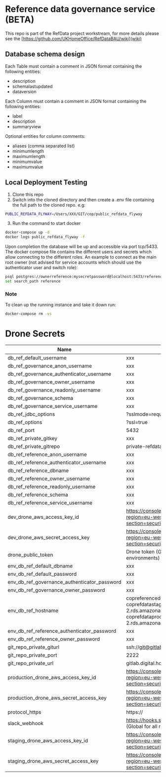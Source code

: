 # Reference data governance service (BETA)

This repo is part of the RefData project workstream, for more details please see the [https://github.com/UKHomeOffice/RefDataBAU/wiki](wiki)

## Database schema design

Each Table must contain a comment in JSON format containing the following entities:

* description
* schemalastupdated
* dataversion

Each Column must contain a comment in JSON format containing the following entities:

* label
* description
* summaryview

Optional entities for column comments:

* aliases (comma separated list)
* minimumlength
* maximumlength
* minimumvalue
* maximumvalue

## Local Deployment Testing

1. Clone this repo
2. Switch into the cloned directory and then create a .env file containing the full path to the cloned repo. e.g:

```bash
PUBLIC_REFDATA_FLYWAY=/Users/XXX/GIT/cop/public_refdata_flyway
```

3. Run the command to start docker

```bash
docker-compose up -d
docker logs public_refdata_flyway -f
```

Upon completion the database will be up and accessible via port tcp/5433. The docker compose file contains the different users and secrets which allow connecting to the different roles. An example to connect as the main root owner (not advised for service accounts which should use the authenticator user and switch role):

```bash
psql postgres://ownerreference:mysecretpassword@localhost:5433/reference
set search_path reference
```

### Note

To clean up the running instance and take it down run:

```bash
docker-compose rm -vs
```

# Drone Secrets

Name|Example value
---|---
db_ref_default_username|xxx
db_ref_governance_anon_username|xxx
db_ref_governance_authenticator_username|xxx
db_ref_governance_owner_username|xxx
db_ref_governance_readonly_username|xxx
db_ref_governance_schema|xxx
db_ref_governance_service_username|xxx
db_ref_jdbc_options|?sslmode=require
db_ref_options|?ssl=true
db_ref_port|5432
db_ref_private_gitkey|xxx
db_ref_private_gitrepo|private-refdata
db_ref_reference_anon_username|xxx
db_ref_reference_authenticator_username|xxx
db_ref_reference_dbname|xxx
db_ref_reference_owner_username|xxx
db_ref_reference_readonly_username|xxx
db_ref_reference_schema|xxx
db_ref_reference_service_username|xxx
dev_drone_aws_access_key_id|https://console.aws.amazon.com/iam/home?region=eu-west-2#/users/bf-it-devtest-drone?section=security_credentials
dev_drone_aws_secret_access_key|https://console.aws.amazon.com/iam/home?region=eu-west-2#/users/bf-it-devtest-drone?section=security_credentials
drone_public_token|Drone token (Global for all github repositories and environments)
env_db_ref_default_dbname|xxx
env_db_ref_default_password|xxx
env_db_ref_governance_authenticator_password|xxx
env_db_ref_governance_owner_password|xxx
env_db_ref_hostname|copreferencedev.notprod.acp.homeoffice.gov.uk, coprefdatastaging.crckizhiyjmt.eu-west-2.rds.amazonaws.com, coprefdataprod.crckizhiyjmt.eu-west-2.rds.amazonaws.com
env_db_ref_reference_authenticator_password|xxx
env_db_ref_reference_owner_password|xxx
git_repo_private_giturl|ssh://git@gitlab.digital.homeoffice.gov.uk:2222/cop/
git_repo_private_port|2222
git_repo_private_url|gitlab.digital.homeoffice.gov.uk
production_drone_aws_access_key_id|https://console.aws.amazon.com/iam/home?region=eu-west-2#/users/bf-it-prod-drone?section=security_credentials
production_drone_aws_secret_access_key|https://console.aws.amazon.com/iam/home?region=eu-west-2#/users/bf-it-prod-drone?section=security_credentials
protocol_https|https://
slack_webhook|https://hooks.slack.com/services/xxx/yyy/zzz (Global for all repositories and environments)
staging_drone_aws_access_key_id|https://console.aws.amazon.com/iam/home?region=eu-west-2#/users/bf-it-prod-drone?section=security_credentials
staging_drone_aws_secret_access_key|https://console.aws.amazon.com/iam/home?region=eu-west-2#/users/bf-it-prod-drone?section=security_credentials
